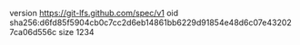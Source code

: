 version https://git-lfs.github.com/spec/v1
oid sha256:d6fd85f5904cb0c7cc2d6eb14861bb6229d91854e48d6c07e432027ca06d556c
size 1234
